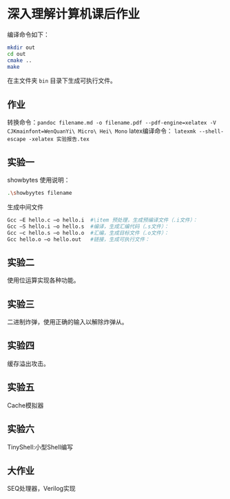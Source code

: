 # 深入理解计算机课后作业

编译命令如下：
```bash
mkdir out
cd out
cmake ..
make
```
在主文件夹 `bin` 目录下生成可执行文件。

## 作业

转换命令：`pandoc filename.md -o filename.pdf --pdf-engine=xelatex -V CJKmainfont=WenQuanYi\ Micro\ Hei\ Mono`
latex编译命令： `latexmk --shell-escape -xelatex 实验报告.tex`

## 实验一
showbytes 使用说明：
```bash
.\showbyytes filename
```

生成中间文件
```bash
Gcc –E hello.c –o hello.i  #\item 预处理，生成预编译文件（.i文件）：
Gcc –S hello.i –o hello.s  #编译，生成汇编代码（.s文件）：
Gcc –c hello.s –o hello.o  #汇编，生成目标文件（.o文件）：
Gcc hello.o –o hello.out   #链接，生成可执行文件：
```

## 实验二
使用位运算实现各种功能。

## 实验三
二进制炸弹，使用正确的输入以解除炸弹从。

## 实验四
缓存溢出攻击。

## 实验五
Cache模拟器

## 实验六
TinyShell:小型Shell编写

## 大作业
SEQ处理器，Verilog实现
